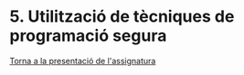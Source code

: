 # 5. Utilització de tècniques de programació segura

[Torna a la presentació de l'assignatura](README.md)
